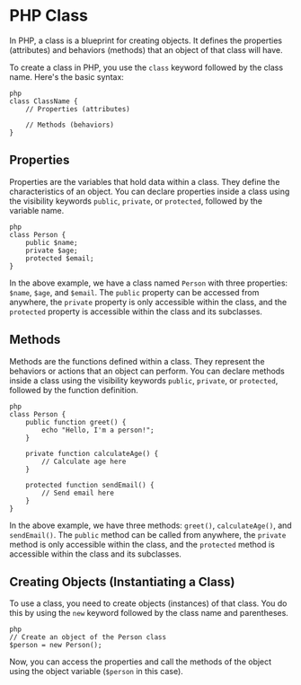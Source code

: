 # PHP Class

In PHP, a class is a blueprint for creating objects. It defines the properties (attributes) and behaviors (methods) that an object of that class will have.

To create a class in PHP, you use the `class` keyword followed by the class name. Here's the basic syntax:

`````````
php
class ClassName {
    // Properties (attributes)

    // Methods (behaviors)
}
`````````

## Properties

Properties are the variables that hold data within a class. They define the characteristics of an object. You can declare properties inside a class using the visibility keywords `public`, `private`, or `protected`, followed by the variable name.

`````````
php
class Person {
    public $name;
    private $age;
    protected $email;
}
`````````

In the above example, we have a class named `Person` with three properties: `$name`, `$age`, and `$email`. The `public` property can be accessed from anywhere, the `private` property is only accessible within the class, and the `protected` property is accessible within the class and its subclasses.

## Methods

Methods are the functions defined within a class. They represent the behaviors or actions that an object can perform. You can declare methods inside a class using the visibility keywords `public`, `private`, or `protected`, followed by the function definition.

`````````
php
class Person {
    public function greet() {
        echo "Hello, I'm a person!";
    }

    private function calculateAge() {
        // Calculate age here
    }

    protected function sendEmail() {
        // Send email here
    }
}
`````````

In the above example, we have three methods: `greet()`, `calculateAge()`, and `sendEmail()`. The `public` method can be called from anywhere, the `private` method is only accessible within the class, and the `protected` method is accessible within the class and its subclasses.

## Creating Objects (Instantiating a Class)

To use a class, you need to create objects (instances) of that class. You do this by using the `new` keyword followed by the class name and parentheses.

`````````
php
// Create an object of the Person class
$person = new Person();
`````````

Now, you can access the properties and call the methods of the object using the object variable (`$person` in this case).

